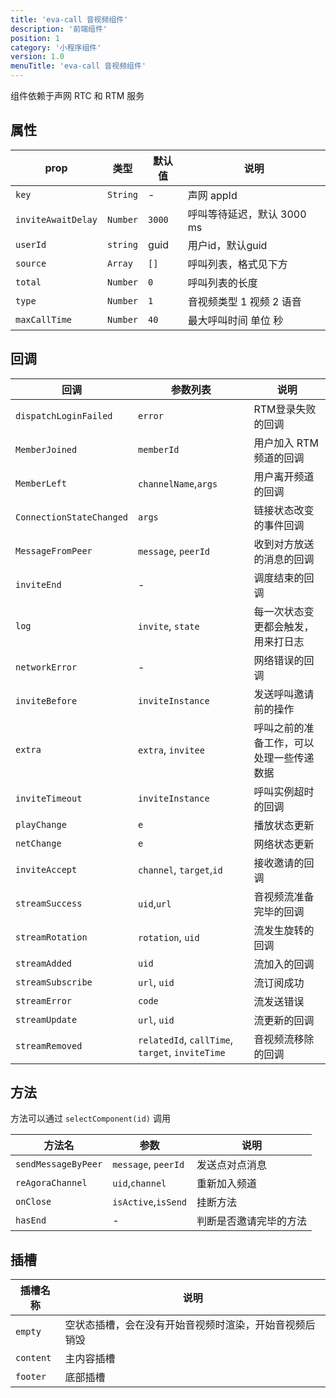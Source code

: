 ```yaml
---
title: 'eva-call 音视频组件'
description: '前端组件'
position: 1
category: '小程序组件'
version: 1.0
menuTitle: 'eva-call 音视频组件'
---
```



<alert type="info">组件依赖于声网 RTC 和 RTM 服务</alert>


## 属性



 | prop               | 类型     | 默认值 | 说明                        |
 | ------------------ | -------- | ------ | --------------------------- |
 | `key`              | `String` | -      | 声网 appId                  |
 | `inviteAwaitDelay` | `Number` | `3000` | 呼叫等待延迟，默认 3000 ms  |
 | `userId`           | `string` | guid   | 用户id，默认guid            |
 | `source`           | `Array`  | `[]`   | 呼叫列表，格式见下方        |
 | `total`            | `Number` | `0`    | 呼叫列表的长度              |
 | `type`             | `Number` | `1`    | 音视频类型    1 视频 2 语音 |
 | `maxCallTime`      | `Number` | `40`   | 最大呼叫时间 单位 秒        |



## 回调



| 回调                     | 参数列表                                        | 说明                                     |
| ------------------------ | ----------------------------------------------- | ---------------------------------------- |
| `dispatchLoginFailed`    | `error`                                         | RTM登录失败的回调                        |
| `MemberJoined`           | `memberId`                                      | 用户加入 RTM 频道的回调                  |
| `MemberLeft`             | `channelName`,`args`                            | 用户离开频道的回调                       |
| `ConnectionStateChanged` | `args`                                          | 链接状态改变的事件回调                   |
| `MessageFromPeer`        | `message`, `peerId`                             | 收到对方放送的消息的回调                 |
| `inviteEnd`              | -                                               | 调度结束的回调                           |
| `log`                    | `invite`, `state`                               | 每一次状态变更都会触发，用来打日志       |
| `networkError`           | -                                               | 网络错误的回调                           |
| `inviteBefore`           | `inviteInstance`                                | 发送呼叫邀请前的操作                     |
| `extra`                  | `extra`, `invitee`                              | 呼叫之前的准备工作，可以处理一些传递数据 |
| `inviteTimeout`          | `inviteInstance`                                | 呼叫实例超时的回调                       |
| `playChange`             | `e`                                             | 播放状态更新                             |
| `netChange`              | `e`                                             | 网络状态更新                             |
| `inviteAccept`           | `channel`, `target`,`id`                        | 接收邀请的回调                           |
| `streamSuccess`          | `uid`,`url`                                     | 音视频流准备完毕的回调                   |
| `streamRotation`         | `rotation`, `uid`                               | 流发生旋转的回调                         |
| `streamAdded`            | `uid`                                           | 流加入的回调                             |
| `streamSubscribe`        | `url`, `uid`                                    | 流订阅成功                               |
| `streamError`            | `code`                                          | 流发送错误                               |
| `streamUpdate`           | `url`, `uid`                                    | 流更新的回调                             |
| `streamRemoved`          | `relatedId`, `callTime`, `target`, `inviteTime` | 音视频流移除的回调                       |



## 方法



<alert type="info">方法可以通过 `selectComponent(id)` 调用</alert>




| 方法名              | 参数                | 说明                   |
| ------------------- | ------------------- | ---------------------- |
| `sendMessageByPeer` | `message`, `peerId` | 发送点对点消息         |
| `reAgoraChannel`    | `uid`,`channel`     | 重新加入频道           |
| `onClose`           | `isActive`,`isSend` | 挂断方法               |
| `hasEnd`            | -                   | 判断是否邀请完毕的方法 |



## 插槽



| 插槽名称  | 说明                                                   |
| --------- | ------------------------------------------------------ |
| `empty`   | 空状态插槽，会在没有开始音视频时渲染，开始音视频后销毁 |
| `content` | 主内容插槽                                             |
| `footer`  | 底部插槽                                               |

